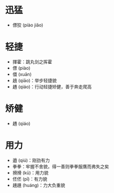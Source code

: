# 迅猛
* 僄狡 (piào jiǎo)
# 轻捷
* 揮霍：跳丸剑之挥霍
* 僄 (piào)
* 儇 (xuān)
* 趬 (qiāo)：举步轻捷貌
* 趫 (qiáo)：行动轻捷矫健，善于奔走爬高
# 矫健
* 趫 (qiáo)
# 用力
* 遒 (qiú)：刚劲有力
* 拳拳：牢握不舍貌，得一善则拳拳服膺而弗失之矣
* 搰搰 (kū)：用力貌
* 伾伾 (pī)：有力貌
* 趪趪 (huáng)：力大负重貌